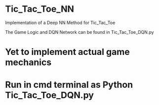 # Tic_Tac_Toe_NN
Implementation of a Deep NN Method for Tic_Tac_Toe

The Game Logic and DQN Network can be found in Tic_Tac_Toe_DQN.py

# Yet to implement actual game mechanics

# Run in cmd terminal as Python Tic_Tac_Toe_DQN.py